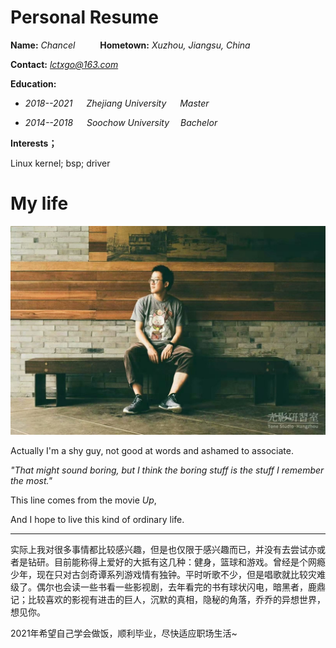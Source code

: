 # Personal Resume

**Name:** _Chancel_ &emsp; &emsp; **Hometown:** _Xuzhou, Jiangsu, China_

**Contact:** <u>_lctxgo@163.com_</u>

**Education:**

* _2018--2021 &emsp; Zhejiang University &emsp; Master_

* _2014--2018 &emsp; Soochow University &emsp;Bachelor_

**Interests；**

Linux kernel; bsp; driver

# My life

![photo](/psb.jpg)

Actually I'm a shy guy, not good at words and ashamed to associate. 

_"That might sound boring, but I think the boring stuff is the stuff I remember the most."_ 

This line comes from the movie _Up_, 

And I hope to live this kind of ordinary life.

***
实际上我对很多事情都比较感兴趣，但是也仅限于感兴趣而已，并没有去尝试亦或者是钻研。目前能称得上爱好的大抵有这几种：健身，篮球和游戏。曾经是个网瘾少年，现在只对古剑奇谭系列游戏情有独钟。平时听歌不少，但是唱歌就比较灾难级了。偶尔也会读一些书看一些影视剧，去年看完的书有球状闪电，暗黑者，鹿鼎记；比较喜欢的影视有进击的巨人，沉默的真相，隐秘的角落，乔乔的异想世界，想见你。

2021年希望自己学会做饭，顺利毕业，尽快适应职场生活~